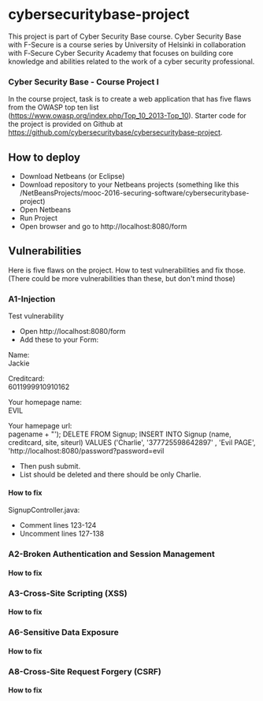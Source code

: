 # cybersecuritybase-project #

This project is part of Cyber Security Base course. Cyber Security Base with F-Secure is a course series by University of Helsinki in collaboration with F‑Secure Cyber Security Academy that focuses on building core knowledge and abilities related to the work of a cyber security professional. 

### Cyber Security Base - Course Project I ###

In the course project, task is to create a web application that has five flaws from the OWASP top ten list (https://www.owasp.org/index.php/Top_10_2013-Top_10). Starter code for the project is provided on Github at https://github.com/cybersecuritybase/cybersecuritybase-project.

## How to deploy ##

- Download Netbeans (or Eclipse)
- Download repository to your Netbeans projects (something like this /NetBeansProjects/mooc-2016-securing-software/cybersecuritybase-project)
- Open Netbeans
- Run Project
- Open browser and go to http://localhost:8080/form

## Vulnerabilities ##

Here is five flaws on the project. How to test vulnerabilities and fix those. (There could be more vulnerabilities than these, but don't mind those)

### A1-Injection ###

Test vulnerability

- Open http://localhost:8080/form
- Add these to your Form:

Name:  
Jackie

Creditcard:  
6011999910910162

Your homepage name:  
EVIL

Your hamepage url:  
pagename + "'); DELETE FROM Signup; INSERT INTO Signup (name, creditcard, site, siteurl) VALUES ('Charlie', '377725598642897' , 'Evil PAGE', 'http://localhost:8080/password?password=evil


- Then push submit.
- List should be deleted and there should be only Charlie.

#### How to fix ####

SignupController.java:  
- Comment lines 123-124
- Uncomment lines 127-138


### A2-Broken Authentication and Session Management ###

#### How to fix ####





### A3-Cross-Site Scripting (XSS) ###

<script>alert("testing");</script>
<script>window.location.replace("https://soivi.net");</script>


#### How to fix ####





### A6-Sensitive Data Exposure ###

#### How to fix ####




### A8-Cross-Site Request Forgery (CSRF) ###

#### How to fix ####
